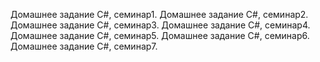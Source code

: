 Домашнее задание С#, семинар1.
Домашнее задание С#, семинар2.
Домашнее задание С#, семинар3.
Домашнее задание С#, семинар4.
Домашнее задание С#, семинар5.
Домашнее задание С#, семинар6.
Домашнее задание С#, семинар7.